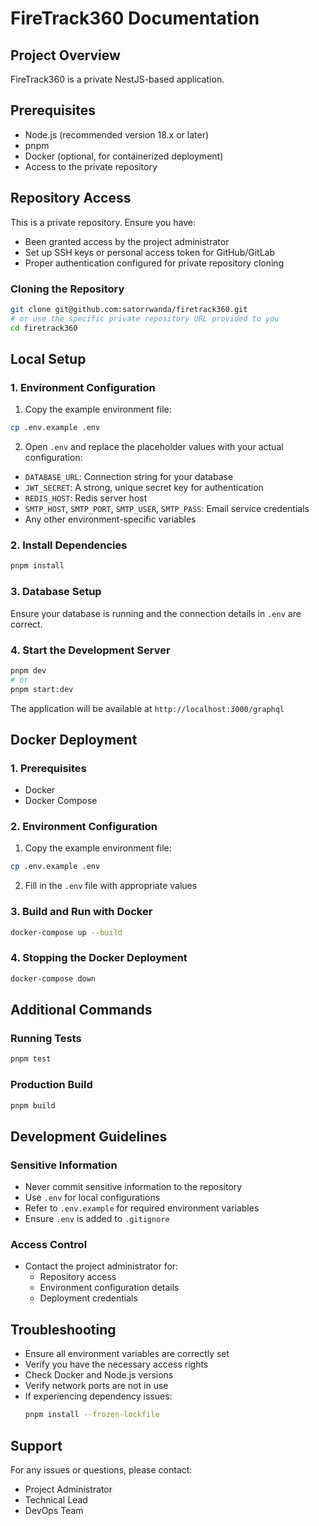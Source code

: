# FireTrack360 Documentation

## Project Overview
FireTrack360 is a private NestJS-based application.

## Prerequisites
- Node.js (recommended version 18.x or later)
- pnpm
- Docker (optional, for containerized deployment)
- Access to the private repository

## Repository Access
This is a private repository. Ensure you have:
- Been granted access by the project administrator
- Set up SSH keys or personal access token for GitHub/GitLab
- Proper authentication configured for private repository cloning

### Cloning the Repository
```bash
git clone git@github.com:satorrwanda/firetrack360.git
# or use the specific private repository URL provided to you
cd firetrack360
```

## Local Setup

### 1. Environment Configuration
1. Copy the example environment file:
```bash
cp .env.example .env
```

2. Open `.env` and replace the placeholder values with your actual configuration:
- `DATABASE_URL`: Connection string for your database
- `JWT_SECRET`: A strong, unique secret key for authentication
- `REDIS_HOST`: Redis server host
- `SMTP_HOST`, `SMTP_PORT`, `SMTP_USER`, `SMTP_PASS`: Email service credentials
- Any other environment-specific variables

### 2. Install Dependencies
```bash
pnpm install
```

### 3. Database Setup
Ensure your database is running and the connection details in `.env` are correct.

### 4. Start the Development Server
```bash
pnpm dev
# or
pnpm start:dev
```

The application will be available at `http://localhost:3000/graphql`

## Docker Deployment

### 1. Prerequisites
- Docker
- Docker Compose

### 2. Environment Configuration
1. Copy the example environment file:
```bash
cp .env.example .env
```

2. Fill in the `.env` file with appropriate values

### 3. Build and Run with Docker
```bash
docker-compose up --build
```

### 4. Stopping the Docker Deployment
```bash
docker-compose down
```

## Additional Commands

### Running Tests
```bash
pnpm test
```

### Production Build
```bash
pnpm build
```

## Development Guidelines

### Sensitive Information
- Never commit sensitive information to the repository
- Use `.env` for local configurations
- Refer to `.env.example` for required environment variables
- Ensure `.env` is added to `.gitignore`

### Access Control
- Contact the project administrator for:
  - Repository access
  - Environment configuration details
  - Deployment credentials

## Troubleshooting
- Ensure all environment variables are correctly set
- Verify you have the necessary access rights
- Check Docker and Node.js versions
- Verify network ports are not in use
- If experiencing dependency issues:
  ```bash
  pnpm install --frozen-lockfile
  ```

## Support
For any issues or questions, please contact:
- Project Administrator
- Technical Lead
- DevOps Team